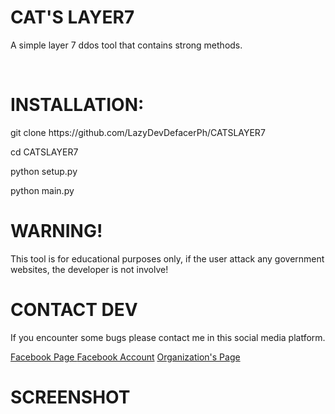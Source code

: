 

<h1>CAT'S LAYER7</h1>
<p>A simple layer 7 ddos tool that contains strong methods.</p>
<br>
<h1>INSTALLATION: </h1>
<p>git clone https://github.com/LazyDevDefacerPh/CATSLAYER7</p>
<p>cd CATSLAYER7</p>
<p>python setup.py</p>
<p>python main.py</p>
<h1>WARNING!</h1>
<p>This tool is for educational purposes only, if the user attack any government websites, the developer is not involve!</p>
<h1>CONTACT DEV</h1>
<p>If you encounter some bugs please contact me in this social media platform.</p>
<a href="https://www.facebook.com/profile.php?id=61554099692087"> Facebook Page </a>
<a href="https://www.facebook.com/profile.php?id=100095071557853"> Facebook Account</a>
<a href="https://www.facebook.com/search/top?q=defacerph"> Organization's Page</a>
<h1>SCREENSHOT</h1>
